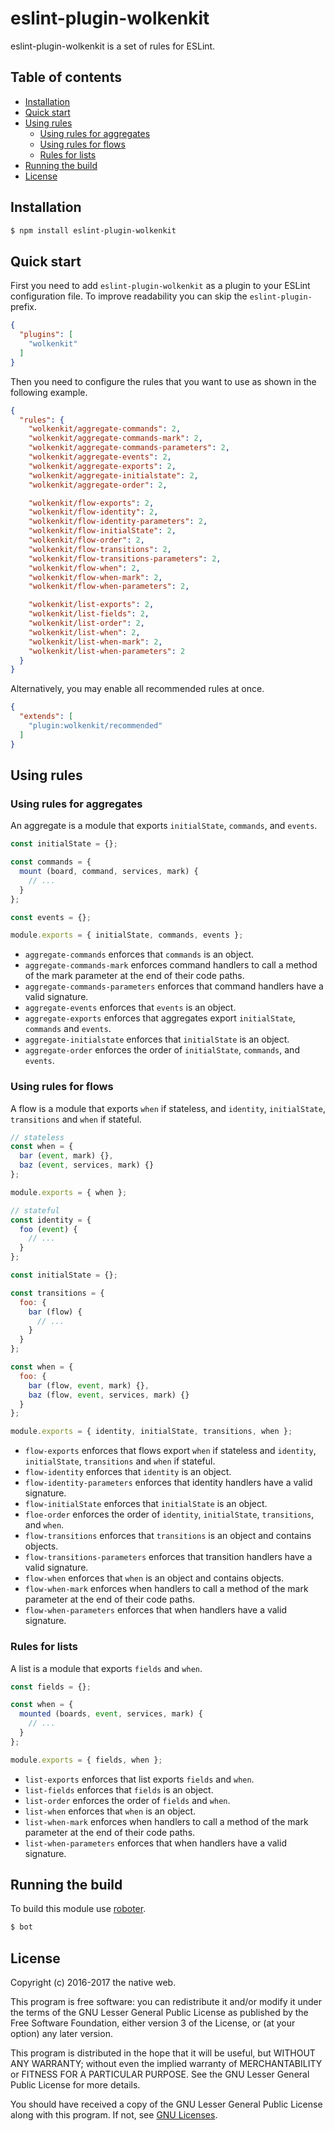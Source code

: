 # eslint-plugin-wolkenkit

eslint-plugin-wolkenkit is a set of rules for ESLint.

## Table of contents

<!-- toc -->

- [Installation](#installation)
- [Quick start](#quick-start)
- [Using rules](#using-rules)
  * [Using rules for aggregates](#using-rules-for-aggregates)
  * [Using rules for flows](#using-rules-for-flows)
  * [Rules for lists](#rules-for-lists)
- [Running the build](#running-the-build)
- [License](#license)

<!-- tocstop -->

## Installation

```bash
$ npm install eslint-plugin-wolkenkit
```

## Quick start

First you need to add `eslint-plugin-wolkenkit` as a plugin to your ESLint configuration file. To improve readability you can skip the `eslint-plugin-` prefix.

```json
{
  "plugins": [
    "wolkenkit"
  ]
}
```

Then you need to configure the rules that you want to use as shown in the following example.

```json
{
  "rules": {
    "wolkenkit/aggregate-commands": 2,
    "wolkenkit/aggregate-commands-mark": 2,
    "wolkenkit/aggregate-commands-parameters": 2,
    "wolkenkit/aggregate-events": 2,
    "wolkenkit/aggregate-exports": 2,
    "wolkenkit/aggregate-initialstate": 2,
    "wolkenkit/aggregate-order": 2,

    "wolkenkit/flow-exports": 2,
    "wolkenkit/flow-identity": 2,
    "wolkenkit/flow-identity-parameters": 2,
    "wolkenkit/flow-initialState": 2,
    "wolkenkit/flow-order": 2,
    "wolkenkit/flow-transitions": 2,
    "wolkenkit/flow-transitions-parameters": 2,
    "wolkenkit/flow-when": 2,
    "wolkenkit/flow-when-mark": 2,
    "wolkenkit/flow-when-parameters": 2,

    "wolkenkit/list-exports": 2,
    "wolkenkit/list-fields": 2,
    "wolkenkit/list-order": 2,
    "wolkenkit/list-when": 2,
    "wolkenkit/list-when-mark": 2,
    "wolkenkit/list-when-parameters": 2
  }
}
```

Alternatively, you may enable all recommended rules at once.

```json
{
  "extends": [
    "plugin:wolkenkit/recommended"
  ]
}
```

## Using rules

### Using rules for aggregates

An aggregate is a module that exports `initialState`, `commands`, and `events`.

```javascript
const initialState = {};

const commands = {
  mount (board, command, services, mark) {
    // ...
  }
};

const events = {};

module.exports = { initialState, commands, events };
```

- `aggregate-commands` enforces that `commands` is an object.
- `aggregate-commands-mark` enforces command handlers to call a method of the mark parameter at the end of their code paths.
- `aggregate-commands-parameters` enforces that command handlers have a valid signature.
- `aggregate-events` enforces that `events` is an object.
- `aggregate-exports` enforces that aggregates export `initialState`, `commands` and `events`.
- `aggregate-initialstate` enforces that `initialState` is an object.
- `aggregate-order` enforces the order of `initialState`, `commands`, and `events`.

### Using rules for flows

A flow is a module that exports `when` if stateless, and `identity`, `initialState`, `transitions` and `when` if stateful.

```javascript
// stateless
const when = {
  bar (event, mark) {},
  baz (event, services, mark) {}
};

module.exports = { when };

// stateful
const identity = {
  foo (event) {
    // ...
  }
};

const initialState = {};

const transitions = {
  foo: {
    bar (flow) {
      // ...
    }
  }
};

const when = {
  foo: {
    bar (flow, event, mark) {},
    baz (flow, event, services, mark) {}
  }
};

module.exports = { identity, initialState, transitions, when };
```

- `flow-exports` enforces that flows export `when` if stateless and `identity`, `initialState`, `transitions` and `when` if stateful.
- `flow-identity` enforces that `identity` is an object.
- `flow-identity-parameters` enforces that identity handlers have a valid signature.
- `flow-initialState` enforces that `initialState` is an object.
- `floe-order` enforces the order of `identity`, `initialState`, `transitions`, and `when`.
- `flow-transitions` enforces that `transitions` is an object and contains objects.
- `flow-transitions-parameters` enforces that transition handlers have a valid signature.
- `flow-when` enforces that `when` is an object and contains objects.
- `flow-when-mark` enforces when handlers to call a method of the mark parameter at the end of their code paths.
- `flow-when-parameters` enforces that when handlers have a valid signature.

### Rules for lists

A list is a module that exports `fields` and `when`.

```javascript
const fields = {};

const when = {
  mounted (boards, event, services, mark) {
    // ...
  }
};

module.exports = { fields, when };
```

- `list-exports` enforces that list exports `fields` and `when`.
- `list-fields` enforces that `fields` is an object.
- `list-order` enforces the order of `fields` and `when`.
- `list-when` enforces that `when` is an object.
- `list-when-mark` enforces when handlers to call a method of the mark parameter at the end of their code paths.
- `list-when-parameters` enforces that when handlers have a valid signature.

## Running the build

To build this module use [roboter](https://www.npmjs.com/package/roboter).

```bash
$ bot
```

## License

Copyright (c) 2016-2017 the native web.

This program is free software: you can redistribute it and/or modify it under the terms of the GNU Lesser General Public License as published by the Free Software Foundation, either version 3 of the License, or (at your option) any later version.

This program is distributed in the hope that it will be useful, but WITHOUT ANY WARRANTY; without even the implied warranty of MERCHANTABILITY or FITNESS FOR A PARTICULAR PURPOSE. See the GNU Lesser General Public License for more details.

You should have received a copy of the GNU Lesser General Public License along with this program. If not, see [GNU Licenses](http://www.gnu.org/licenses/).
